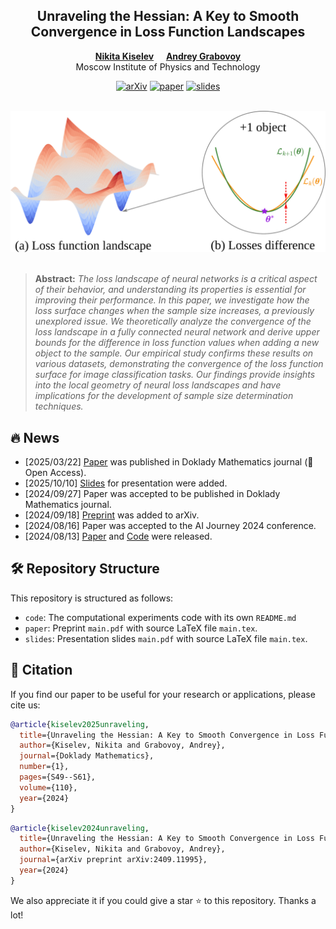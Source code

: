 <div align="center">

## Unraveling the Hessian: A Key to Smooth Convergence in Loss Function Landscapes

[**Nikita Kiselev**](https://kisnikser.github.io/)&nbsp;&nbsp;&nbsp;&nbsp;
[**Andrey Grabovoy**](https://intsystems.github.io/people/grabovoy_av/index.html)<br>
Moscow Institute of Physics and Technology

[![arXiv](https://img.shields.io/badge/arXiv-2409.11995-b31b1b.svg)](https://arxiv.org/abs/2409.11995)
[![paper](https://img.shields.io/badge/paper-Doklady_Mathematics-blue.svg)](https://doi.org/10.1134/S1064562424601987)
[![slides](https://img.shields.io/badge/slides-presentation-orange.svg)](https://github.com/kisnikser/landscape-hessian/blob/main/slides/main.pdf)

<br>

<img alt="overview" width=700 src="paper/losses_difference.svg">

</div>

<br>

> **Abstract:** *The loss landscape of neural networks is a critical aspect of their behavior, and understanding its properties is essential for improving their performance. 
> In this paper, we investigate how the loss surface changes when the sample size increases, a previously unexplored issue. 
> We theoretically analyze the convergence of the loss landscape in a fully connected neural network and derive upper bounds for the difference in loss function values when adding a new object to the sample. 
> Our empirical study confirms these results on various datasets, demonstrating the convergence of the loss function surface for image classification tasks. 
> Our findings provide insights into the local geometry of neural loss landscapes and have implications for the development of sample size determination techniques.*

## 🔥 News

- [2025/03/22] [Paper](https://doi.org/10.1134/S1064562424601987) was published in Doklady Mathematics journal (🤗 Open Access).
- [2025/10/10] [Slides](https://github.com/kisnikser/landscape-hessian/blob/main/slides/main.pdf) for presentation were added.
- [2024/09/27] Paper was accepted to be published in Doklady Mathematics journal.
- [2024/09/18] [Preprint](https://arxiv.org/abs/2409.11995) was added to arXiv.
- [2024/08/16] Paper was accepted to the AI Journey 2024 conference.
- [2024/08/13] [Paper](https://github.com/kisnikser/landscape-hessian/blob/main/paper/main.pdf) and [Code](https://github.com/kisnikser/landscape-hessian/tree/main/code) were released.

## 🛠️ Repository Structure
This repository is structured as follows:
- `code`: The computational experiments code with its own `README.md`
- `paper`: Preprint `main.pdf` with source LaTeX file `main.tex`.
- `slides`: Presentation slides `main.pdf` with source LaTeX file `main.tex`.

## 📖 Citation
If you find our paper to be useful for your research or applications, please cite us:

```BibTeX
@article{kiselev2025unraveling,
  title={Unraveling the Hessian: A Key to Smooth Convergence in Loss Function Landscapes},
  author={Kiselev, Nikita and Grabovoy, Andrey},
  journal={Doklady Mathematics},
  number={1},
  pages={S49--S61},
  volume={110},
  year={2024}
}
```

```BibTeX
@article{kiselev2024unraveling,
  title={Unraveling the Hessian: A Key to Smooth Convergence in Loss Function Landscapes},
  author={Kiselev, Nikita and Grabovoy, Andrey},
  journal={arXiv preprint arXiv:2409.11995},
  year={2024}
}
```

We also appreciate it if you could give a star ⭐ to this repository. Thanks a lot!
